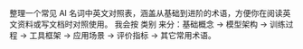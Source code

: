 整理一个常见 AI 名词中英文对照表，涵盖从基础到进阶的术语，方便你在阅读英文资料或写文档时对照使用。
我会按 类别 来分：基础概念 → 模型架构 → 训练过程 → 工具框架 → 应用场景 → 评价指标 → 其它常用术语。
